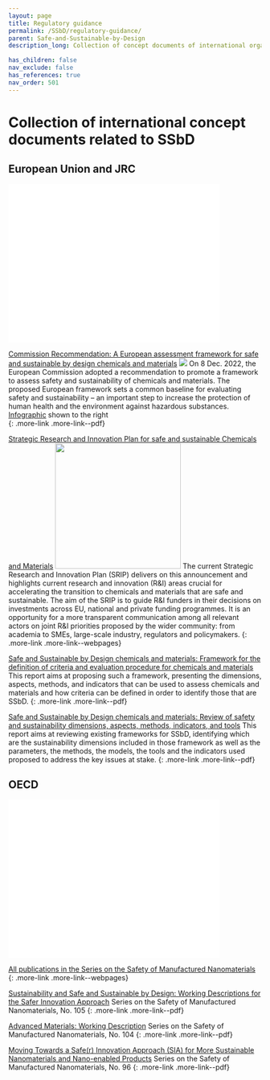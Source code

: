 ```yaml
---
layout: page
title: Regulatory guidance
permalink: /SSbD/regulatory-guidance/
parent: Safe-and-Sustainable-by-Design
description_long: Collection of concept documents of international organisations related to SSbD

has_children: false
nav_exclude: false
has_references: true
nav_order: 501
---
```


# Collection of international concept documents related to SSbD
## European Union and JRC
<iframe width="420" height="315" src="//www.youtube.com/embed/qL2iSv9EASs" frameborder="0" allowfullscreen="allowfullscreen">&nbsp;</iframe>

[Commission Recommendation: A European assessment framework for safe and sustainable by design chemicals and materials](https://research-and-innovation.ec.europa.eu/system/files/2022-12/Commission%20recommendation%20-%20establishing%20a%20European%20assessment%20framework%20for%20safe%20and%20sustainable%20by%20design.PDF)
<a href="https://research-and-innovation.ec.europa.eu/system/files/2022-12/Commission%20recommendation%20-%20establishing%20a%20European%20assessment%20framework%20for%20safe%20and%20sustainable%20by%20design.PDF"><img src="https://op.europa.eu/o/opportal-service/thumbnail/cellar/11cd64f5-76a8-11ed-9887-01aa75ed71a1.0001.01/DOC_2" class="image--right"></a>
On 8 Dec. 2022, the European Commission adopted a recommendation to promote a framework to assess safety and sustainability of chemicals and materials. The proposed European framework sets a common baseline for evaluating safety and sustainability – an important step to increase the protection of human health and the environment against hazardous substances.<br>
[Infographic](https://data.europa.eu/doi/10.2777/86120) shown to the right
<br clear="right">
{: .more-link .more-link--pdf}

[Strategic Research and Innovation Plan for safe and sustainable Chemicals and Materials](https://ec.europa.eu/assets/rtd/srip/2022//)
<a href="https://ec.europa.eu/assets/rtd/srip/2022/"><img src="{{ site.baseurl }}/images/SSbD/SRIP.png" width="250" class="image--right"></a>
The current Strategic Research and Innovation Plan (SRIP) delivers on this announcement and highlights current research and innovation (R&I) areas crucial for accelerating the transition to chemicals and materials that are safe and sustainable. The aim of the SRIP is to guide R&I funders in their decisions on investments across EU, national and private funding programmes. It is an opportunity for a more transparent communication among all relevant actors on joint R&I priorities proposed by the wider community: from academia to SMEs, large-scale industry, regulators and policymakers.
{: .more-link .more-link--webpages}

[Safe and Sustainable by Design chemicals and materials: Framework for the definition of criteria and evaluation procedure for chemicals and materials](https://op.europa.eu/en/publication-detail/-/publication/eb0a62f3-031b-11ed-acce-01aa75ed71a1/language-en)
This report aims at proposing such a framework, presenting the dimensions, aspects, methods, and indicators that can be used to assess chemicals and materials and how criteria can be defined in order to identify those that are SSbD.
{: .more-link .more-link--pdf}

[Safe and Sustainable by Design chemicals and materials: Review of safety and sustainability dimensions, aspects, methods, indicators, and tools](https://publications.jrc.ec.europa.eu/repository/handle/JRC127109)
This report aims at reviewing existing frameworks for SSbD, identifying which are the sustainability dimensions included in those framework as well as the parameters, the methods, the models, the tools and the indicators used proposed to address the key issues at stake. 
{: .more-link .more-link--pdf}

## OECD
<iframe width="420" height="315" src="//www.youtube.com/embed/9TsiogF3nHg" frameborder="0" allowfullscreen="allowfullscreen">&nbsp;</iframe>

[All publications in the Series on the Safety of Manufactured Nanomaterials](https://www.oecd.org/env/ehs/nanosafety/publications-series-safety-manufactured-nanomaterials.htm)
{: .more-link .more-link--webpages}

[Sustainability and Safe and Sustainable by Design: Working Descriptions for the Safer Innovation Approach](https://www.oecd.org/officialdocuments/publicdisplaydocumentpdf/?cote=ENV-CBC-MONO(2022)30%20&doclanguage=en)
Series on the Safety of Manufactured Nanomaterials, No. 105
{: .more-link .more-link--pdf}

[Advanced Materials: Working Description](https://www.oecd.org/officialdocuments/publicdisplaydocumentpdf/?cote=ENV-CBC-MONO(2022)29&doclanguage=en)
Series on the Safety of Manufactured Nanomaterials, No. 104
{: .more-link .more-link--pdf}

[Moving Towards a Safe(r) Innovation Approach (SIA) for More Sustainable Nanomaterials and Nano-enabled Products](https://www.oecd.org/officialdocuments/publicdisplaydocumentpdf/?cote=env/jm/mono(2020)36/REV1&doclanguage=en)
Series on the Safety of Manufactured Nanomaterials, No. 96
{: .more-link .more-link--pdf}